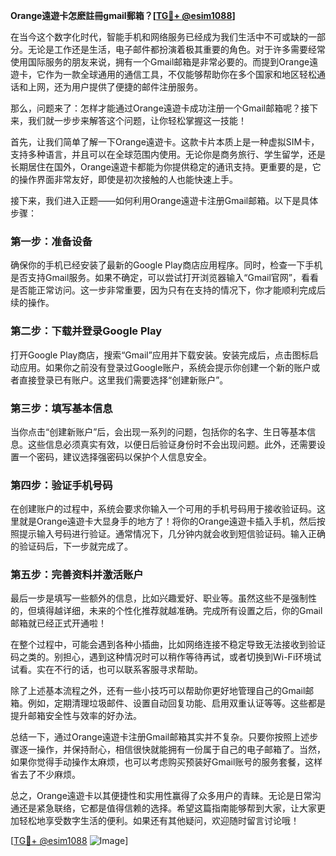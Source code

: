 **Orange遠遊卡怎麽註冊gmail郵箱？[[TG💪+ @esim1088](https://t.me/s/esim1088)]**

在当今这个数字化时代，智能手机和网络服务已经成为我们生活中不可或缺的一部分。无论是工作还是生活，电子邮件都扮演着极其重要的角色。对于许多需要经常使用国际服务的朋友来说，拥有一个Gmail邮箱是非常必要的。而提到Orange遠遊卡，它作为一款全球通用的通信工具，不仅能够帮助你在多个国家和地区轻松通话和上网，还为用户提供了便捷的邮件注册服务。

那么，问题来了：怎样才能通过Orange遠遊卡成功注册一个Gmail邮箱呢？接下来，我们就一步步来解答这个问题，让你轻松掌握这一技能！

首先，让我们简单了解一下Orange遠遊卡。这款卡片本质上是一种虚拟SIM卡，支持多种语言，并且可以在全球范围内使用。无论你是商务旅行、学生留学，还是长期居住在国外，Orange遠遊卡都能为你提供稳定的通讯支持。更重要的是，它的操作界面非常友好，即使是初次接触的人也能快速上手。

接下来，我们进入正题——如何利用Orange遠遊卡注册Gmail邮箱。以下是具体步骤：

### **第一步：准备设备**
确保你的手机已经安装了最新的Google Play商店应用程序。同时，检查一下手机是否支持Gmail服务。如果不确定，可以尝试打开浏览器输入“Gmail官网”，看看是否能正常访问。这一步非常重要，因为只有在支持的情况下，你才能顺利完成后续的操作。

### **第二步：下载并登录Google Play**
打开Google Play商店，搜索“Gmail”应用并下载安装。安装完成后，点击图标启动应用。如果你之前没有登录过Google账户，系统会提示你创建一个新的账户或者直接登录已有账户。这里我们需要选择“创建新账户”。

### **第三步：填写基本信息**
当你点击“创建新账户”后，会出现一系列的问题，包括你的名字、生日等基本信息。这些信息必须真实有效，以便日后验证身份时不会出现问题。此外，还需要设置一个密码，建议选择强密码以保护个人信息安全。

### **第四步：验证手机号码**
在创建账户的过程中，系统会要求你输入一个可用的手机号码用于接收验证码。这里就是Orange遠遊卡大显身手的地方了！将你的Orange遠遊卡插入手机，然后按照提示输入号码进行验证。通常情况下，几分钟内就会收到短信验证码。输入正确的验证码后，下一步就完成了。

### **第五步：完善资料并激活账户**
最后一步是填写一些额外的信息，比如兴趣爱好、职业等。虽然这些不是强制性的，但填得越详细，未来的个性化推荐就越准确。完成所有设置之后，你的Gmail邮箱就已经正式开通啦！

在整个过程中，可能会遇到各种小插曲，比如网络连接不稳定导致无法接收到验证码之类的。别担心，遇到这种情况时可以稍作等待再试，或者切换到Wi-Fi环境试试看。实在不行的话，也可以联系客服寻求帮助。

除了上述基本流程之外，还有一些小技巧可以帮助你更好地管理自己的Gmail邮箱。例如，定期清理垃圾邮件、设置自动回复功能、启用双重认证等等。这些都是提升邮箱安全性与效率的好办法。

总结一下，通过Orange遠遊卡注册Gmail邮箱其实并不复杂。只要你按照上述步骤逐一操作，并保持耐心，相信很快就能拥有一份属于自己的电子邮箱了。当然，如果你觉得手动操作太麻烦，也可以考虑购买预装好Gmail账号的服务套餐，这样省去了不少麻烦。

总之，Orange遠遊卡以其便捷性和实用性赢得了众多用户的青睐。无论是日常沟通还是紧急联络，它都是值得信赖的选择。希望这篇指南能够帮到大家，让大家更加轻松地享受数字生活的便利。如果还有其他疑问，欢迎随时留言讨论哦！

[[TG💪+ @esim1088](https://t.me/s/esim1088) ![Image](https://i.postimg.cc/4NQfJmqS/Snipaste-2025-05-13-00-14-12.png)]